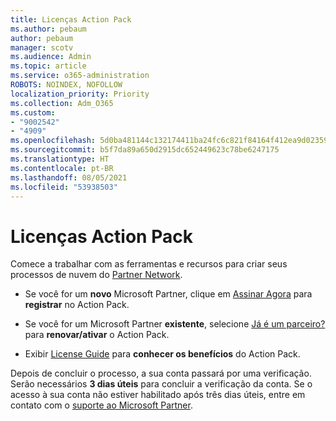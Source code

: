 ```yaml
---
title: Licenças Action Pack
ms.author: pebaum
author: pebaum
manager: scotv
ms.audience: Admin
ms.topic: article
ms.service: o365-administration
ROBOTS: NOINDEX, NOFOLLOW
localization_priority: Priority
ms.collection: Adm_O365
ms.custom:
- "9002542"
- "4909"
ms.openlocfilehash: 5d0ba481144c132174411ba24fc6c821f84164f412ea9d02359e520e33187862
ms.sourcegitcommit: b5f7da89a650d2915dc652449623c78be6247175
ms.translationtype: HT
ms.contentlocale: pt-BR
ms.lasthandoff: 08/05/2021
ms.locfileid: "53938503"
---
```

# <a name="action-pack-licenses"></a>Licenças Action Pack

Comece a trabalhar com as ferramentas e recursos para criar seus processos de nuvem do [Partner Network](https://aka.ms/MPNActionPack).

- Se você for um **novo** Microsoft Partner, clique em [Assinar Agora](https://aka.ms/MPNActionPackNew) para **registrar** no Action Pack.

- Se você for um Microsoft Partner **existente**, selecione [Já é um parceiro?](https://aka.ms/MPNActionPackExisting) para **renovar/ativar** o Action Pack. 

- Exibir [License Guide](https://aka.ms/MPNActionPackGuide) para **conhecer os benefícios** do Action Pack. 

Depois de concluir o processo, a sua conta passará por uma verificação. Serão necessários **3 dias úteis** para concluir a verificação da conta. Se o acesso à sua conta não estiver habilitado após três dias úteis, entre em contato com o [suporte ao Microsoft Partner](https://aka.ms/MPNActionPackSupport). 
